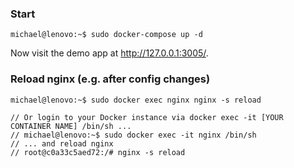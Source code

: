 ### Start
```console
michael@lenovo:~$ sudo docker-compose up -d
```
Now visit the demo app at http://127.0.0.1:3005/.

### Reload nginx (e.g. after config changes)
```console
michael@lenovo:~$ sudo docker exec nginx nginx -s reload

// Or login to your Docker instance via docker exec -it [YOUR CONTAINER NAME] /bin/sh ...
// michael@lenovo:~$ sudo docker exec -it nginx /bin/sh
// ... and reload nginx
// root@c0a33c5aed72:/# nginx -s reload
```
